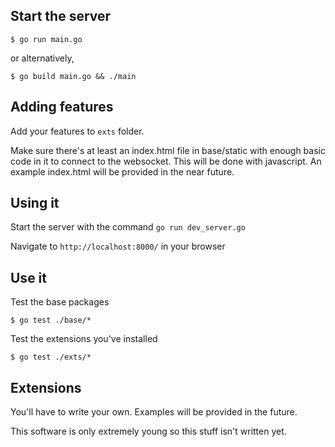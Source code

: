 Start the server
---

`$ go run main.go`

or alternatively,

`$ go build main.go && ./main`

Adding features
---

Add your features to `exts` folder.

Make sure there's at least an index.html file in base/static with enough basic
code in it to connect to the websocket. This will be done with javascript.
An example index.html will be provided in the near future.

Using it
---

Start the server with the command `go run dev_server.go`

Navigate to `http://localhost:8000/` in your browser

Use it
---

Test the base packages

`$ go test ./base/*`

Test the extensions you've installed

`$ go test ./exts/*`

Extensions
---

You'll have to write your own. Examples will be provided in the future.

This software is only extremely young so this stuff isn't written yet.
